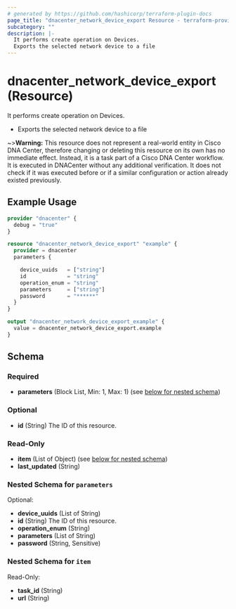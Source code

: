 ```yaml
---
# generated by https://github.com/hashicorp/terraform-plugin-docs
page_title: "dnacenter_network_device_export Resource - terraform-provider-dnacenter"
subcategory: ""
description: |-
  It performs create operation on Devices.
  Exports the selected network device to a file
---
```


# dnacenter_network_device_export (Resource)

It performs create operation on Devices.

- Exports the selected network device to a file

~>**Warning:**
This resource does not represent a real-world entity in Cisco DNA Center, therefore changing or deleting this resource on its own has no immediate effect.
Instead, it is a task part of a Cisco DNA Center workflow. It is executed in DNACenter without any additional verification. It does not check if it was executed before or if a similar configuration or action already existed previously.

## Example Usage

```terraform
provider "dnacenter" {
  debug = "true"
}

resource "dnacenter_network_device_export" "example" {
  provider = dnacenter
  parameters {

    device_uuids   = ["string"]
    id             = "string"
    operation_enum = "string"
    parameters     = ["string"]
    password       = "******"
  }
}

output "dnacenter_network_device_export_example" {
  value = dnacenter_network_device_export.example
}
```

<!-- schema generated by tfplugindocs -->
## Schema

### Required

- **parameters** (Block List, Min: 1, Max: 1) (see [below for nested schema](#nestedblock--parameters))

### Optional

- **id** (String) The ID of this resource.

### Read-Only

- **item** (List of Object) (see [below for nested schema](#nestedatt--item))
- **last_updated** (String)

<a id="nestedblock--parameters"></a>
### Nested Schema for `parameters`

Optional:

- **device_uuids** (List of String)
- **id** (String) The ID of this resource.
- **operation_enum** (String)
- **parameters** (List of String)
- **password** (String, Sensitive)


<a id="nestedatt--item"></a>
### Nested Schema for `item`

Read-Only:

- **task_id** (String)
- **url** (String)


